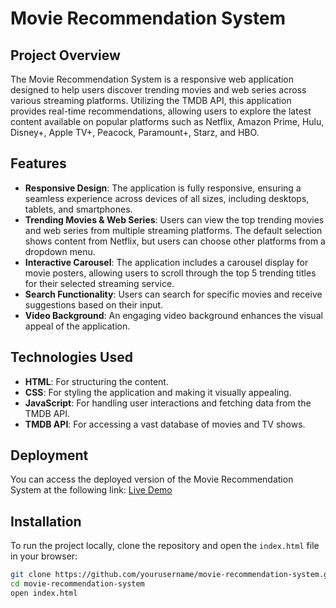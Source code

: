 # Movie Recommendation System

## Project Overview

The Movie Recommendation System is a responsive web application designed to help users discover trending movies and web series across various streaming platforms. Utilizing the TMDB API, this application provides real-time recommendations, allowing users to explore the latest content available on popular platforms such as Netflix, Amazon Prime, Hulu, Disney+, Apple TV+, Peacock, Paramount+, Starz, and HBO.

## Features

- **Responsive Design**: The application is fully responsive, ensuring a seamless experience across devices of all sizes, including desktops, tablets, and smartphones.
- **Trending Movies & Web Series**: Users can view the top trending movies and web series from multiple streaming platforms. The default selection shows content from Netflix, but users can choose other platforms from a dropdown menu.
- **Interactive Carousel**: The application includes a carousel display for movie posters, allowing users to scroll through the top 5 trending titles for their selected streaming service.
- **Search Functionality**: Users can search for specific movies and receive suggestions based on their input.
- **Video Background**: An engaging video background enhances the visual appeal of the application.

## Technologies Used

- **HTML**: For structuring the content.
- **CSS**: For styling the application and making it visually appealing.
- **JavaScript**: For handling user interactions and fetching data from the TMDB API.
- **TMDB API**: For accessing a vast database of movies and TV shows.

## Deployment

You can access the deployed version of the Movie Recommendation System at the following link: [Live Demo](YOUR_DEPLOYMENT_LINK_HERE)

## Installation

To run the project locally, clone the repository and open the `index.html` file in your browser:

```bash
git clone https://github.com/yourusername/movie-recommendation-system.git
cd movie-recommendation-system
open index.html
